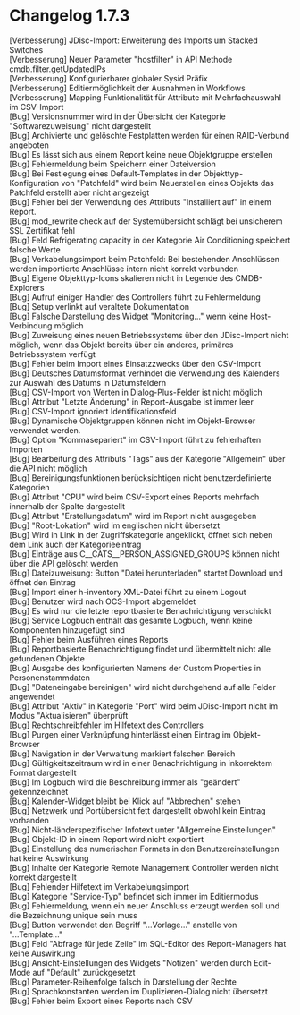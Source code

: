 # Changelog 1.7.3

[Verbesserung]  JDisc-Import: Erweiterung des Imports um Stacked Switches<br>
[Verbesserung]  Neuer Parameter "hostfilter" in API Methode cmdb.filter.getUpdatedIPs<br>
[Verbesserung]  Konfigurierbarer globaler Sysid Präfix<br>
[Verbesserung]  Editiermöglichkeit der Ausnahmen in Workflows<br>
[Verbesserung]  Mapping Funktionalität für Attribute mit Mehrfachauswahl im CSV-Import<br>
[Bug]           Versionsnummer wird in der Übersicht der Kategorie "Softwarezuweisung" nicht dargestellt<br>
[Bug]           Archivierte und gelöschte Festplatten werden für einen RAID-Verbund angeboten<br>
[Bug]           Es lässt sich aus einem Report keine neue Objektgruppe erstellen<br>
[Bug]           Fehlermeldung beim Speichern einer Dateiversion<br>
[Bug]           Bei Festlegung eines Default-Templates in der Objekttyp-Konfiguration von "Patchfeld" wird beim Neuerstellen eines Objekts das Patchfeld erstellt aber nicht angezeigt<br>
[Bug]           Fehler bei der Verwendung des Attributs "Installiert auf" in einem Report.<br>
[Bug]           mod_rewrite check auf der Systemübersicht schlägt bei unsicherem SSL Zertifikat fehl<br>
[Bug]           Feld Refrigerating capacity in der Kategorie Air Conditioning speichert falsche Werte<br>
[Bug]           Verkabelungsimport beim Patchfeld: Bei bestehenden Anschlüssen werden importierte Anschlüsse intern nicht korrekt verbunden<br>
[Bug]           Eigene Objekttyp-Icons skalieren nicht in Legende des CMDB-Explorers<br>
[Bug]           Aufruf einiger Handler des Controllers führt zu Fehlermeldung<br>
[Bug]           Setup verlinkt auf veraltete Dokumentation<br>
[Bug]           Falsche Darstellung des Widget "Monitoring..." wenn keine Host-Verbindung möglich<br>
[Bug]           Zuweisung eines neuen Betriebssystems über den JDisc-Import nicht möglich, wenn das Objekt bereits über ein anderes, primäres Betriebssystem verfügt<br>
[Bug]           Fehler beim Import eines Einsatzzwecks über den CSV-Import<br>
[Bug]           Deutsches Datumsformat verhindet die Verwendung des Kalenders zur Auswahl des Datums in Datumsfeldern<br>
[Bug]           CSV-Import von Werten in Dialog-Plus-Felder ist nicht möglich<br>
[Bug]           Attribut "Letzte Änderung" in Report-Ausgabe ist immer leer<br>
[Bug]           CSV-Import ignoriert Identifikationsfeld<br>
[Bug]           Dynamische Objektgruppen können nicht im Objekt-Browser verwendet werden.<br>
[Bug]           Option "Kommasepariert" im CSV-Import führt zu fehlerhaften Importen<br>
[Bug]           Bearbeitung des Attributs "Tags" aus der Kategorie "Allgemein" über die API nicht möglich<br>
[Bug]           Bereinigungsfunktionen berücksichtigen nicht benutzerdefinierte Kategorien<br>
[Bug]           Attribut "CPU" wird beim CSV-Export eines Reports mehrfach innerhalb der Spalte dargestellt<br>
[Bug]           Attribut "Erstellungsdatum" wird im Report nicht ausgegeben<br>
[Bug]           "Root-Lokation" wird im englischen nicht übersetzt<br>
[Bug]           Wird in Link in der Zugriffskategorie angeklickt, öffnet sich neben dem Link auch der Kategorieeintrag<br>
[Bug]           Einträge aus C__CATS__PERSON_ASSIGNED_GROUPS können nicht über die API gelöscht werden<br>
[Bug]           Dateizuweisung: Button "Datei herunterladen" startet Download und öffnet den Eintrag<br>
[Bug]           Import einer h-inventory XML-Datei führt zu einem Logout<br>
[Bug]           Benutzer wird nach OCS-Import abgemeldet<br>
[Bug]           Es wird nur die letzte reportbasierte Benachrichtigung verschickt<br>
[Bug]           Service Logbuch enthält das gesamte Logbuch, wenn keine Komponenten hinzugefügt sind<br>
[Bug]           Fehler beim Ausführen eines Reports<br>
[Bug]           Reportbasierte Benachrichtigung findet und übermittelt nicht alle gefundenen Objekte<br>
[Bug]           Ausgabe des konfigurierten Namens der Custom Properties in Personenstammdaten<br>
[Bug]           "Dateneingabe bereinigen" wird nicht durchgehend auf alle Felder angewendet<br>
[Bug]           Attribut "Aktiv" in Kategorie "Port" wird beim JDisc-Import nicht im Modus "Aktualisieren" überprüft<br>
[Bug]           Rechtschreibfehler im Hilfetext des Controllers<br>
[Bug]           Purgen einer Verknüpfung hinterlässt einen Eintrag im Objekt-Browser<br>
[Bug]           Navigation in der Verwaltung markiert falschen Bereich<br>
[Bug]           Gültigkeitszeitraum wird in einer Benachrichtigung in inkorrektem Format dargestellt<br>
[Bug]           Im Logbuch wird die Beschreibung immer als "geändert" gekennzeichnet<br>
[Bug]           Kalender-Widget bleibt bei Klick auf "Abbrechen" stehen<br>
[Bug]           Netzwerk und Portübersicht fett dargestellt obwohl kein Eintrag vorhanden<br>
[Bug]           Nicht-länderspezifischer Infotext unter "Allgemeine Einstellungen"<br>
[Bug]           Objekt-ID in einem Report wird nicht exportiert<br>
[Bug]           Einstellung des numerischen Formats in den Benutzereinstellungen hat keine Auswirkung<br>
[Bug]           Inhalte der Kategorie Remote Management Controller werden nicht korrekt dargestellt<br>
[Bug]           Fehlender Hilfetext im Verkabelungsimport<br>
[Bug]           Kategorie "Service-Typ" befindet sich immer im Editiermodus<br>
[Bug]           Fehlermeldung, wenn ein neuer Anschluss erzeugt werden soll und die Bezeichnung unique sein muss<br>
[Bug]           Button verwendet den Begriff "...Vorlage..." anstelle von "...Template..."<br>
[Bug]           Feld "Abfrage für jede Zeile" im SQL-Editor des Report-Managers hat keine Auswirkung<br>
[Bug]           Ansicht-Einstellungen des Widgets "Notizen" werden durch Edit-Mode auf "Default" zurückgesetzt<br>
[Bug]           Parameter-Reihenfolge falsch in Darstellung der Rechte<br>
[Bug]           Sprachkonstanten werden im Duplizieren-Dialog nicht übersetzt<br>
[Bug]           Fehler beim Export eines Reports nach CSV<br>
